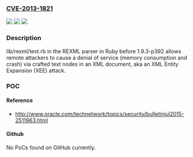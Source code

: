### [CVE-2013-1821](https://cve.mitre.org/cgi-bin/cvename.cgi?name=CVE-2013-1821)
![](https://img.shields.io/static/v1?label=Product&message=n%2Fa&color=blue)
![](https://img.shields.io/static/v1?label=Version&message=n%2Fa&color=blue)
![](https://img.shields.io/static/v1?label=Vulnerability&message=n%2Fa&color=brighgreen)

### Description

lib/rexml/text.rb in the REXML parser in Ruby before 1.9.3-p392 allows remote attackers to cause a denial of service (memory consumption and crash) via crafted text nodes in an XML document, aka an XML Entity Expansion (XEE) attack.

### POC

#### Reference
- http://www.oracle.com/technetwork/topics/security/bulletinjul2015-2511963.html

#### Github
No PoCs found on GitHub currently.

